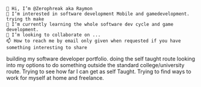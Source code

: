 

    👋 Hi, I’m @Zerophreak aka Raymon
    👀 I’m interested in software development Mobile and gamedevelopment. trying th make 
    🌱 I’m currently learning the whole software dev cycle and game development.
    💞️ I’m looking to collaborate on ...
    📫 How to reach me by email only given when requested if you have something interesting to share

building my software developer portfolio. doing the self taught route looking into my options to do something outside the standard college/university route. Trying to see how far I can get as self Taught.
Trying to find ways to work for myself at home and freelance. 


<!---
Zerophreak/Zerophreak is a ✨ special ✨ repository because its `README.md` (this file) appears on your GitHub profile.
You can click the Preview link to take a look at your changes.
--->
